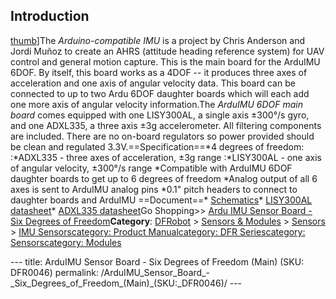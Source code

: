 <h2 id="introduction">Introduction</h2>
<p><a href="image:ArduIMU_Sensor_Board_-_Six_Degrees_of_Freedom_(Main)_DFR0046.jpg" title="wikilink">thumb</a>]The <em>Arduino-compatible IMU</em> is a project by Chris Anderson and Jordi Muñoz to create an AHRS (attitude heading reference system) for UAV control and general motion capture. This is the main board for the ArduIMU 6DOF. By itself, this board works as a 4DOF -- it produces three axes of acceleration and one axis of angular velocity data. This board can be connected to up to two Ardu 6DOF daughter boards which will each add one more axis of angular velocity information.The <em>ArduIMU 6DOF main board</em> comes equipped with one LISY300AL, a single axis ±300°/s gyro, and one ADXL335, a three axis ±3g accelerometer. All filtering components are included. There are no on-board regulators so power provided should be clean and regulated 3.3V.==Specification==*4 degrees of freedom: :*ADXL335 - three axes of acceleration, ±3g range :*LISY300AL - one axis of angular velocity, ±300°/s range *Compatible with ArduIMU 6DOF daughter boards to get up to 6 degrees of freedom *Analog output of all 6 axes is sent to ArduIMU analog pins *0.1&quot; pitch headers to connect to daughter boards and ArduIMU ==Document==* <a href="http://www.sparkfun.com/datasheets/Sensors/IMU/ArduIMU-sensorboard-main-v12.pdf">Schematics</a>* <a href="http://www.sparkfun.com/datasheets/Sensors/LISY300AL.pdf">LISY300AL datasheet</a>* <a href="http://www.sparkfun.com/datasheets/Components/SMD/adxl335.pdf">ADXL335 datasheet</a>Go Shopping&gt;&gt; <a href="https://www.dfrobot.com/product-159.html"><u>Ardu IMU Sensor Board - Six Degrees of Freedom</u></a><strong>Category</strong>: <a href="https://www.dfrobot.com/"><u>DFRobot</u></a> &gt; <a href="https://www.dfrobot.com/category-156.html"><u>Sensors &amp; Module</u>s</a> &gt; <a href="https://www.dfrobot.com/category-36.html"><u>Sensors</u></a> &gt; <a href="https://www.dfrobot.com/category-36.html"><u>IMU Sensors</u></a><a href="category:_Product_Manual" title="wikilink">category: Product Manual</a><a href="category:_DFR_Series" title="wikilink">category: DFR Series</a><a href="category:_Sensors" title="wikilink">category: Sensors</a><a href="category:_Modules" title="wikilink">category: Modules</a></p>---
title: ArduIMU Sensor Board - Six Degrees of Freedom (Main) (SKU: DFR0046)
permalink: /ArduIMU_Sensor_Board_-_Six_Degrees_of_Freedom_(Main)_(SKU:_DFR0046)/
---

